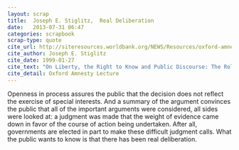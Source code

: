 ```yaml
---
layout: scrap
title:  Joseph E. Stiglitz,  Real Deliberation
date:   2013-07-31 06:47
categories: scrapbook
scrap-type: quote
cite_url: http://siteresources.worldbank.org/NEWS/Resources/oxford-amnesty.pdf
cite_author: Joseph E. Stiglitz
cite_date: 1999-01-27
cite_text: "On Liberty, the Right to Know and Public Discourse: The Role of Transparency in Public Life" 
cite_detail: Oxford Amnesty Lecture
---
```


Openness in process assures the public that the decision does not reflect the exercise of special interests. And a summary of the argument convinces the public that all of the important arguments were considered, all sides were looked at: a judgment was made that the weight of evidence came down in favor of the course of action being undertaken. After all, governments are elected in part to make these difficult judgment calls. What the public wants to know is that there has been real deliberation.